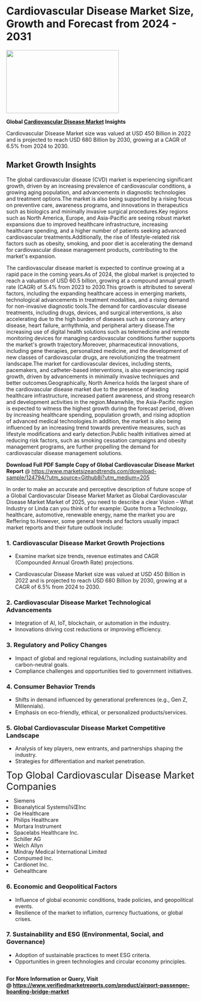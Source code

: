 <H1>Cardiovascular Disease Market Size, Growth and Forecast from 2024 - 2031</H1><img class="aligncenter size-medium wp-image-584254" src="https://thirdeyenews.in/wp-content/uploads/2024/09/Global-Market-Research-300x168.jpeg" alt="" width="300" height="168" /><p><strong>Global&nbsp;<a href="https://www.marketsizeandtrends.com/download-sample/124794/?utm_source=Github8j?utm_medium=205">Cardiovascular Disease Market</a> Insights</strong></p><p>Cardiovascular Disease Market size was valued at USD 450 Billion in 2022 and is projected to reach USD 680 Billion by 2030, growing at a CAGR of 6.5% from 2024 to 2030.</p><p><h2>Market Growth Insights</h2> <p>The global cardiovascular disease (CVD) market is experiencing significant growth, driven by an increasing prevalence of cardiovascular conditions, a growing aging population, and advancements in diagnostic technologies and treatment options.The market is also being supported by a rising focus on preventive care, awareness programs, and innovations in therapeutics such as biologics and minimally invasive surgical procedures.Key regions such as North America, Europe, and Asia-Pacific are seeing robust market expansions due to improved healthcare infrastructure, increasing healthcare spending, and a higher number of patients seeking advanced cardiovascular treatments.Additionally, the rise of lifestyle-related risk factors such as obesity, smoking, and poor diet is accelerating the demand for cardiovascular disease management products, contributing to the market's expansion. </p> <p>The cardiovascular disease market is expected to continue growing at a rapid pace in the coming years.As of 2024, the global market is projected to reach a valuation of USD 60.5 billion, growing at a compound annual growth rate (CAGR) of 5.4% from 2023 to 2030.This growth is attributed to several factors, including the expanding healthcare access in emerging markets, technological advancements in treatment modalities, and a rising demand for non-invasive diagnostic tools.The demand for cardiovascular disease treatments, including drugs, devices, and surgical interventions, is also accelerating due to the high burden of diseases such as coronary artery disease, heart failure, arrhythmia, and peripheral artery disease.The increasing use of digital health solutions such as telemedicine and remote monitoring devices for managing cardiovascular conditions further supports the market's growth trajectory.Moreover, pharmaceutical innovations, including gene therapies, personalized medicine, and the development of new classes of cardiovascular drugs, are revolutionizing the treatment landscape.The market for cardiovascular devices, including stents, pacemakers, and catheter-based interventions, is also experiencing rapid growth, driven by advancements in minimally invasive techniques and better outcomes.Geographically, North America holds the largest share of the cardiovascular disease market due to the presence of leading healthcare infrastructure, increased patient awareness, and strong research and development activities in the region.Meanwhile, the Asia-Pacific region is expected to witness the highest growth during the forecast period, driven by increasing healthcare spending, population growth, and rising adoption of advanced medical technologies.In addition, the market is also being influenced by an increasing trend towards preventive measures, such as lifestyle modifications and early detection.Public health initiatives aimed at reducing risk factors, such as smoking cessation campaigns and obesity management programs, are further propelling the demand for cardiovascular disease management solutions.</p><p><span class=""><strong>Download Full PDF Sample Copy of Global Cardiovascular Disease Market Report</strong> @ <a href="https://www.marketsizeandtrends.com/download-sample/124794/?utm_source=Github8j?utm_medium=205" target="_blank">https://www.marketsizeandtrends.com/download-sample/124794/?utm_source=Github8j?utm_medium=205</a></span></p><p>In order to make an accurate and perceptive description of future scope of a Global&nbsp;Cardiovascular Disease Market Market as Global&nbsp;Cardiovascular Disease Market Market of 2025, you need to describe a clear Vision &ndash; What Industry or Linda can you think of for example: Quote from a Technology, healthcare, automotive, renewable energy, name the market you are Reffering to.However, some general trends and factors usually impact market reports and their future outlook include:</p><h3>1.&nbsp;<strong>Cardiovascular Disease Market Growth Projections</strong></h3><ul><li>Examine market size trends, revenue estimates and CAGR (Compounded Annual Growth Rate) projections.</li><li><p>Cardiovascular Disease Market size was valued at USD 450 Billion in 2022 and is projected to reach USD 680 Billion by 2030, growing at a CAGR of 6.5% from 2024 to 2030.</p></li></ul><h3>2.&nbsp;<strong>Cardiovascular Disease Market Technological Advancements</strong></h3><ul><li>Integration of AI, IoT, blockchain, or automation in the industry.</li><li>Innovations driving cost reductions or improving efficiency.</li></ul><h3>3.&nbsp;<strong>Regulatory and Policy Changes</strong></h3><ul><li>Impact of global and regional regulations, including sustainability and carbon-neutral goals.</li><li>Compliance challenges and opportunities tied to government initiatives.</li></ul><h3>4.&nbsp;<strong>Consumer Behavior Trends</strong></h3><ul><li>Shifts in demand influenced by generational preferences (e.g., Gen Z, Millennials).</li><li>Emphasis on eco-friendly, ethical, or personalized products/services.</li></ul><h3>5.&nbsp;<strong>Global Cardiovascular Disease Market Competitive Landscape</strong></h3><ul><li>Analysis of key players, new entrants, and partnerships shaping the industry.</li><li>Strategies for differentiation and market penetration.</li></ul><p data-pm-slice="1 1 []"><span style="color: inherit; font-family: inherit; font-size: 25px;">Top Global Cardiovascular Disease Market Companies</span></p><div class="" data-test-id=""><p><li>Siemens</li><li> Bioanalytical Systemsï¼ŒInc</li><li> Ge Healthcare</li><li> Philips Healthcare</li><li> Mortara Instrument</li><li> Spacelabs Healthcare Inc.</li><li> Schiller AG</li><li> Welch Allyn</li><li> Mindray Medical International Limited</li><li> Compumed Inc.</li><li> Cardionet Inc.</li><li> Gehealthcare</li></p></div><h3>6.&nbsp;<strong>Economic and Geopolitical Factors</strong></h3><ul><li>Influence of global economic conditions, trade policies, and geopolitical events.</li><li>Resilience of the market to inflation, currency fluctuations, or global crises.</li></ul><h3>7.&nbsp;<strong>Sustainability and ESG (Environmental, Social, and Governance)</strong></h3><ul><li>Adoption of sustainable practices to meet ESG criteria.</li><li>Opportunities in green technologies and circular economy principles.</li></ul><h2><strong style="font-size: 14px;">For More Information or Query, Visit @&nbsp;</strong><a style="background-color: #ffffff; font-size: 14px;" href="https://www.marketsizeandtrends.com/report/cardiovascular-disease-market/" target="_blank">https://www.verifiedmarketreports.com/product/airport-passenger-boarding-bridge-market</a></h2>